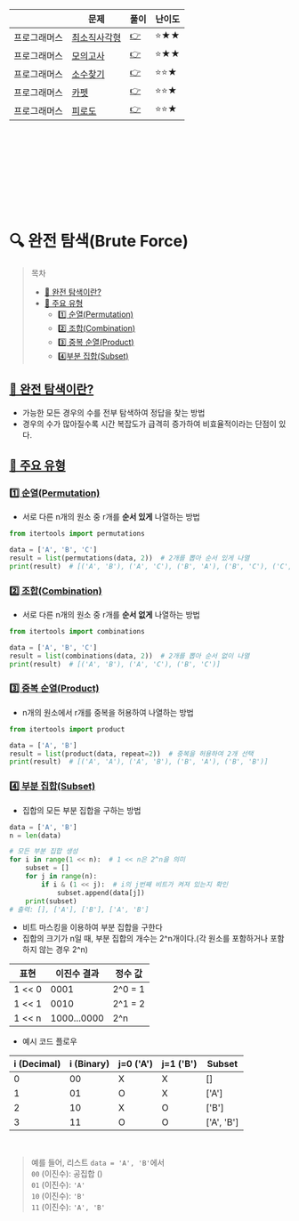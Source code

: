 ||문제|풀이|난이도|
|--|--|--|--|
|프로그래머스|[최소직사각형](https://school.programmers.co.kr/learn/courses/30/lessons/86491)|[👉](./01_최소직사각형.py)|⭐️★★|
|프로그래머스|[모의고사](https://school.programmers.co.kr/learn/courses/30/lessons/42840)|[👉](./02_모의고사.py)|⭐️★★|
|프로그래머스|[소수찾기](https://school.programmers.co.kr/learn/courses/30/lessons/42839)|[👉](./03_소수찾기.py)|⭐️⭐️★|
|프로그래머스|[카펫](https://school.programmers.co.kr/learn/courses/30/lessons/42842)|[👉](./04_카펫.py)|⭐️⭐️★|
|프로그래머스|[피로도](https://school.programmers.co.kr/learn/courses/30/lessons/87946)|[👉](./05_피로도.py)|⭐️⭐️★|

<br><br><br>
---
<br><br>

# 🔍 완전 탐색(Brute Force)

> 목차
> - [📌 완전 탐색이란?](#1)
> - [📌 주요 유형](#2)
>   - [1️⃣ 순열(Permutation)](#2-1)
>   - [2️⃣ 조합(Combination)](#2-2)
>   - [3️⃣ 중복 순열(Product)](#2-3)
>   - [4️⃣부분 집합(Subset)](#2-4)


## [📌 완전 탐색이란?](#1)
- 가능한 모든 경우의 수를 전부 탐색하여 정답을 찾는 방법
- 경우의 수가 많아질수록 시간 복잡도가 급격히 증가하여 비효율적이라는 단점이 있다. 

## [📌 주요 유형](#2)

### [1️⃣ 순열(Permutation)](#2-1)
- 서로 다른 n개의 원소 중 r개를 **순서 있게** 나열하는 방법

```python
from itertools import permutations

data = ['A', 'B', 'C']
result = list(permutations(data, 2))  # 2개를 뽑아 순서 있게 나열
print(result)  # [('A', 'B'), ('A', 'C'), ('B', 'A'), ('B', 'C'), ('C', 'A'), ('C', 'B')]

```

### [2️⃣ 조합(Combination)](#2-2)
- 서로 다른 n개의 원소 중 r개를 **순서 없게** 나열하는 방법

```python
from itertools import combinations

data = ['A', 'B', 'C']
result = list(combinations(data, 2))  # 2개를 뽑아 순서 없이 나열
print(result)  # [('A', 'B'), ('A', 'C'), ('B', 'C')]
```

### [3️⃣ 중복 순열(Product)](#2-3)
- n개의 원소에서 r개를 중복을 허용하여 나열하는 방법


```python
from itertools import product

data = ['A', 'B']
result = list(product(data, repeat=2))  # 중복을 허용하여 2개 선택
print(result)  # [('A', 'A'), ('A', 'B'), ('B', 'A'), ('B', 'B')]

```

### [4️⃣ 부분 집합(Subset)](#2-4)
- 집합의 모든 부분 집합을 구하는 방법

```python
data = ['A', 'B']
n = len(data)

# 모든 부분 집합 생성
for i in range(1 << n):  # 1 << n은 2^n을 의미
    subset = []
    for j in range(n):
        if i & (1 << j):  # i의 j번째 비트가 켜져 있는지 확인
            subset.append(data[j])
    print(subset)
# 출력: [], ['A'], ['B'], ['A', 'B']
```

- 비트 마스킹을 이용하여 부분 집합을 구한다
- 집합의 크기가 n일 때, 부분 집합의 개수는 2^n개이다.(각 원소를 포함하거나 포함하지 않는 경우 2^n)


| 표현 | 이진수 결과 | 정수 값 |
|---|---|---|
| 1 << 0 | 0001 | 2^0 = 1 |
| 1 << 1 | 0010 | 2^1 = 2 |
| 1 << n | 1000...0000 | 2^n |

- 예시 코드 플로우

| i (Decimal) | i (Binary) | j=0 ('A') | j=1 ('B') | Subset       |
|-------------|------------|-----------|-----------|--------------|
| 0           | 00         | X         | X         | []           |
| 1           | 01         | O         | X         | ['A']        |
| 2           | 10         | X         | O         | ['B']        |
| 3           | 11         | O         | O         | ['A', 'B']   |

<br>

> 예를 들어, 리스트 `data = 'A', 'B'`에서 <br>
> `00` (이진수): 공집합 () <br>
> `01` (이진수): `'A'` <br>
> `10` (이진수): `'B'`<br>
> `11` (이진수): `'A', 'B'`
